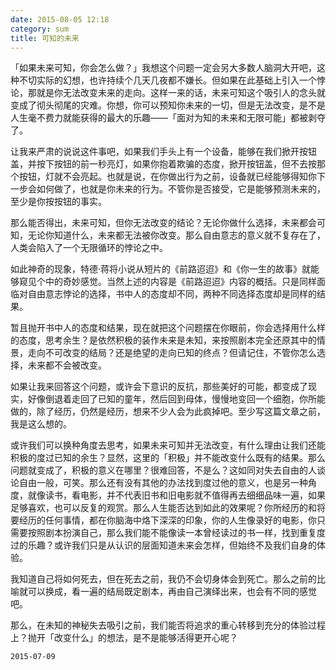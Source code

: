 ```yaml
---
date: 2015-08-05 12:18
category: sum
title: 可知的未来
---
```


「如果未来可知，你会怎么做？」我想这个问题一定会另大多数人脑洞大开吧，这种不切实际的幻想，也许持续个几天几夜都不嫌长。但如果在此基础上引入一个悖论，那就是你无法改变未来的走向。这样一来的话，未来可知这个吸引人的念头就变成了彻头彻尾的灾难。你想，你可以预知你未来的一切，但是无法改变，是不是人生毫不费力就能获得的最大的乐趣——「面对为知的未来和无限可能」都被剥夺了。


让我来严肃的说说这件事吧，如果我们手头上有一个设备，能够在我们掀开按钮盖，并按下按钮的前一秒亮灯，如果你抱着欺骗的态度，掀开按钮盖，但不去按那个按钮，灯就不会亮起。也就是说，在你做出行为之前，设备就已经能够得知你下一步会如何做了，也就是你未来的行为。不管你是否接受，它是能够预测未来的，至少是你按按钮的事实。

那么能否得出，未来可知，但你无法改变的结论？无论你做什么选择，未来都会可知，无论你知道什么，未来都无法被你改变。那么自由意志的意义就不复存在了，人类会陷入了一个无限循环的悖论之中。


如此神奇的现象，特德·蒋将小说从短片的《前路迢迢》和《你一生的故事》就能够窥见个中的奇妙感觉。当然上述的内容是《前路迢迢》内容的概括。只是同样面临对自由意志悖论的选择，书中人的态度却不同，两种不同选择态度却是同样的结果。


暂且抛开书中人的态度和结果，现在就把这个问题摆在你眼前，你会选择用什么样的态度，思考余生？是依然积极的装作未来是未知，来按照剧本完全还原其中的情景，走向不可改变的结局？还是绝望的走向已知的终点？但请记住，不管你怎么选择，未来都不会被改变。

如果让我来回答这个问题，或许会下意识的反抗，那些美好的可能，都变成了现实，好像倒退着走回了已知的童年，然后回到母体，慢慢地变回一个细胞，你所能做的，除了经历，仍然是经历，想来不少人会为此疯掉吧。至少写这篇文章之前，我是这么想的。

或许我们可以换种角度去思考，如果未来可知并无法改变，有什么理由让我们还能积极的度过已知的余生？显然，这里的「积极」并不能改变什么既有的结果。那么问题就变成了，积极的意义在哪里？很难回答，不是么？这如同对失去自由的人谈论自由一般，可笑。那么还有没有其他的办法找到度过他的意义，也是另一种角度，就像读书，看电影，并不代表旧书和旧电影就不值得再去细细品味一遍，如果足够喜欢，也可以反复的观赏。那么人生能否达到如此的效果呢？你所经历的和将要经历的任何事情，都在你脑海中烙下深深的印象，你的人生像录好的电影，你只需要按照剧本扮演自己，那么我们能不能像读一本曾经读过的书一样，找到重复度过的乐趣？或许我们只是从认识的层面知道未来会怎样，但始终不及我们自身的体验。

我知道自己将如何死去，但在死去之前，我仍不会切身体会到死亡。那么之前的比喻就可以换成，看一遍的结局既定剧本，再由自己演绎出来，也会有不同的感觉吧。

那么，在未知的神秘失去吸引之前，我们能否将追求的重心转移到充分的体验过程上？抛开「改变什么」的想法，是不是能够活得更开心呢？

`2015-07-09`